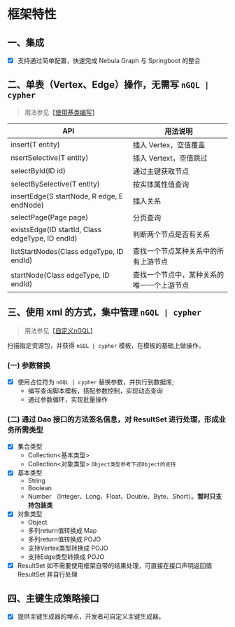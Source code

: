 # 框架特性

## 一、集成
- [x] 支持通过简单配置，快速完成 Nebula Graph 与 Springboot 的整合

## 二、单表（Vertex、Edge）操作，无需写  `nGQL | cypher`
> 用法参见【[使用基类编写](./#?path=dev-example&file=dao-basic)】  

API | 用法说明
--|--
insert(T entity) | 插入 Vertex，空值覆盖
nsertSelective(T entity) | 插入 Vertext，空值跳过
selectById(ID id) | 通过主键获取节点
selectBySelective(T entity) | 按实体属性值查询
insertEdge(S startNode, R edge, E endNode) | 插入关系
selectPage(Page<T> page) | 分页查询
existsEdge(ID startId, Class edgeType, ID endId) | 判断两个节点是否有关系
listStartNodes(Class edgeType, ID endId) | 查找一个节点某种关系中的所有上游节点
startNode(Class edgeType, ID endId) | 查找一个节点中，某种关系的唯一一个上游节点

## 三、使用 xml 的方式，集中管理  `nGQL | cypher`
> 用法参见【[自定义nGQL](./#?path=dev-example&file=custom-crud)】  

扫描指定资源包，并获得 `nGQL | cypher` 模板，在模板的基础上做操作。

### (一) 参数替换
- [x] 使用占位符为 `nGQL | cypher` 替换参数，并执行到数据库;
  - 编写查询脚本模板，搭配参数控制，实现动态查询
  - 通过参数循环，实现批量操作

### (二) 通过 Dao 接口的方法签名信息，对 ResultSet 进行处理，形成业务所需类型
  - [x] 集合类型
      - Collection<基本类型>
      - Collection<对象类型> `Object类型参考下述Object的支持`
  - [x] 基本类型
    - String
    - Boolean
    - Number （Integer、Long、Float、Double、Byte、Short）。**暂时只支持包装类**
  - [x] 对象类型
    -  Object
      - 多列return值转换成 Map
      - 多列return值转换成 POJO
      - 支持Vertex类型转换成 POJO
      - 支持Edge类型转换成 POJO
  - [x] ResultSet 如不需要使用框架自带的结果处理，可直接在接口声明返回值 ResultSet 并自行处理

## 四、主键生成策略接口
- [x] 提供主键生成器的埋点，开发者可自定义主键生成器。
